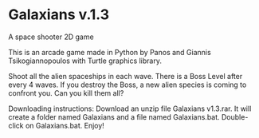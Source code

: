 # Galaxians v.1.3
A space shooter 2D game

This is an arcade game made in Python by Panos and Giannis Tsikogiannopoulos with Turtle graphics library.

Shoot all the alien spaceships in each wave. There is a Boss Level after every 4 waves. If you destroy the Boss, a new alien species is coming to confront you. Can you kill them all?

Downloading instructions:
Download an unzip file Galaxians v1.3.rar. It will create a folder named Galaxians and a file named Galaxians.bat. Double-click on Galaxians.bat. Enjoy!

